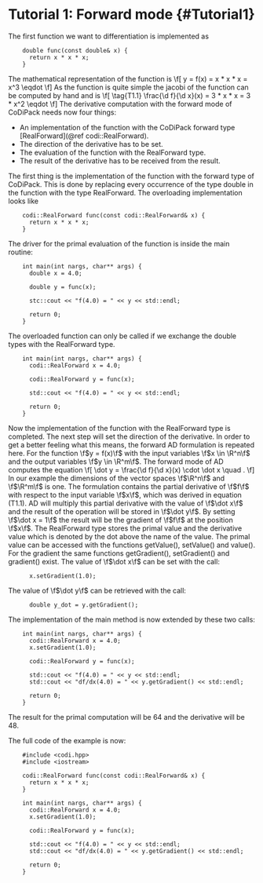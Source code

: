 Tutorial 1: Forward mode      {#Tutorial1}
============


The first function we want to differentiation is implemented as
~~~~{.cpp}
    double func(const double& x) {
      return x * x * x;
    }
~~~~

The mathematical representation of the function is
\f[
  y = f(x) = x * x * x = x^3 \eqdot
\f]
As the function is quite simple the jacobi of the function can be computed by hand and is
\f[
  \tag{T1.1}
  \frac{\d f}{\d x}(x) = 3 * x * x = 3 * x^2 \eqdot
\f]
The derivative computation with the forward mode of CoDiPack needs now four things:
  - An implementation of the function with the CoDiPack forward type [RealForward](@ref codi::RealForward).
  - The direction of the derivative has to be set.
  - The evaluation of the function with the RealForward type.
  - The result of the derivative has to be received from the result.

The first thing is the implementation of the function with the forward type of CoDiPack.
This is done by replacing every occurrence of the type double in the function with the type RealForward.
The overloading implementation looks like
~~~~{.cpp}
    codi::RealForward func(const codi::RealForward& x) {
      return x * x * x;
    }
~~~~

The driver for the primal evaluation of the function is inside the main routine:
~~~~{.cpp}
    int main(int nargs, char** args) {
      double x = 4.0;

      double y = func(x);

      stc::cout << "f(4.0) = " << y << std::endl;

      return 0;
    }
~~~~

The overloaded function can only be called if we exchange the double types with the RealForward type.
~~~~{.cpp}
    int main(int nargs, char** args) {
      codi::RealForward x = 4.0;

      codi::RealForward y = func(x);

      std::cout << "f(4.0) = " << y << std::endl;

      return 0;
    }
~~~~

Now the implementation of the function with the RealForward type is completed.
The next step will set the direction of the derivative.
In order to get a better feeling what this means, the forward AD formulation is repeated here.
For the function \f$y = f(x)\f$  with the input variables \f$x \in \R^n\f$ and the output variables \f$y \in \R^m\f$.
The forward mode of AD computes the equation
\f[
  \dot y = \frac{\d f}{\d x}(x) \cdot \dot x \quad .
\f]
In our example the dimensions of the vector spaces \f$\R^n\f$ and \f$\R^m\f$ is one.
The formulation contains the partial derivative of \f$f\f$ with respect to the input variable \f$x\f$,
which was derived in equation (T1.1).
AD will multiply this partial derivative with the value of \f$\dot x\f$ and the result of the operation will be stored in \f$\dot y\f$.
By setting \f$\dot x = 1\f$ the result will be the gradient of \f$f\f$ at the position \f$x\f$.
The RealForward type stores the primal value and the derivative value which is denoted by the dot above the name of the value.
The primal value can be accessed with the functions getValue(), setValue() and value().
For the gradient the same functions getGradient(), setGradient() and gradient() exist.
The value of \f$\dot x\f$ can be set with the call:
~~~~{.cpp}
      x.setGradient(1.0);
~~~~
The value of \f$\dot y\f$ can be retrieved with the call:
~~~~{.cpp}
      double y_dot = y.getGradient();
~~~~

The implementation of the main method is now extended by these two calls:
~~~~{.cpp}
    int main(int nargs, char** args) {
      codi::RealForward x = 4.0;
      x.setGradient(1.0);

      codi::RealForward y = func(x);

      std::cout << "f(4.0) = " << y << std::endl;
      std::cout << "df/dx(4.0) = " << y.getGradient() << std::endl;

      return 0;
    }
~~~~

The result for the primal computation will be 64 and the derivative will be 48.

The full code of the example is now:
~~~~{.cpp}
    #include <codi.hpp>
    #include <iostream>

    codi::RealForward func(const codi::RealForward& x) {
      return x * x * x;
    }

    int main(int nargs, char** args) {
      codi::RealForward x = 4.0;
      x.setGradient(1.0);

      codi::RealForward y = func(x);

      std::cout << "f(4.0) = " << y << std::endl;
      std::cout << "df/dx(4.0) = " << y.getGradient() << std::endl;

      return 0;
    }
~~~~
